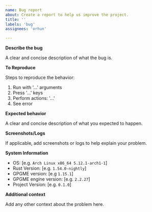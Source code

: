 ```yaml
---
name: Bug report
about: Create a report to help us improve the project.
title: ''
labels: 'bug'
assignees: 'orhun'

---
```


**Describe the bug**

A clear and concise description of what the bug is.

**To Reproduce**

Steps to reproduce the behavior:
1. Run with '...' arguments
2. Press '...' keys
3. Perform actions: '...'
4. See error

**Expected behavior**

A clear and concise description of what you expected to happen.

**Screenshots/Logs**

If applicable, add screenshots or logs to help explain your problem.

**System Information**

 - OS: [e.g. `Arch Linux x86_64 5.12.1-arch1-1`]
    <!--`rustc -V`--->
 - Rust Version: [e.g. `1.54.0-nightly`]
    <!-- `gpgme-config --version` or it can be retrieved from the help menu -->
 - GPGME version: [e.g `1.15.1`]
    <!-- `gpg --version` or it can be retrieved from the help menu -->
 - GPGME engine version: [e.g. `2.2.27`]
    <!-- `gpg-tui -V` --->
 - Project Version: [e.g. `0.1.0`]

**Additional context**

Add any other context about the problem here.
